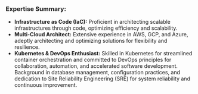 ### Expertise Summary:

- **Infrastructure as Code (IaC):** Proficient in architecting scalable infrastructures through code, optimizing efficiency and scalability.
- **Multi-Cloud Architect:** Extensive experience in AWS, GCP, and Azure, adeptly architecting and optimizing solutions for flexibility and resilience.
- **Kubernetes & DevOps Enthusiast:** Skilled in Kubernetes for streamlined container orchestration and committed to DevOps principles for collaboration, automation, and accelerated software development. Background in database management, configuration practices, and dedication to Site Reliability Engineering (SRE) for system reliability and continuous improvement.
